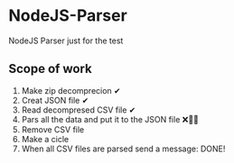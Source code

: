 # NodeJS-Parser
NodeJS Parser just for the test

## Scope of work

1. Make zip decomprecion  ✔
2. Creat JSON file  ✔
3. Read decompresed CSV file  ✔
4. Pars all the data and put it to the JSON file ❌🤦‍♂️
5. Remove CSV file
6. Make a cicle
7. When all CSV files are parsed send a message: DONE!
